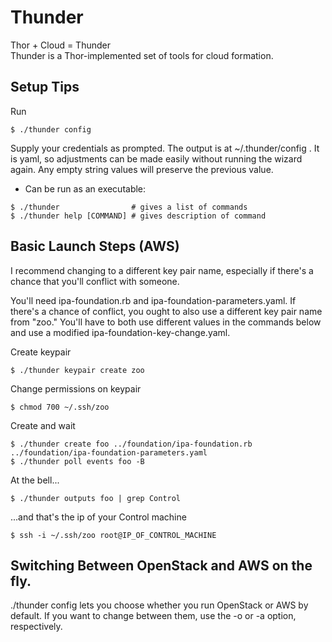 # Thunder

Thor + Cloud = Thunder   
Thunder is a Thor-implemented set of tools for cloud formation.

## Setup Tips

Run
```
$ ./thunder config
```
Supply your credentials as prompted. The output is at ~/.thunder/config . It is
yaml, so adjustments can be made easily without running the wizard again. 
Any empty string values will preserve the previous value.  

* Can be run as an executable:

```
$ ./thunder                # gives a list of commands
$ ./thunder help [COMMAND] # gives description of command
```

## Basic Launch Steps (AWS)

I recommend changing to a different key pair name, especially if there's a 
chance that you'll conflict with someone. 

You'll need ipa-foundation.rb and ipa-foundation-parameters.yaml. If there's
a chance of conflict, you ought to also use a different key pair name from 
"zoo." You'll have to both use different values in the commands below and
use a modified ipa-foundation-key-change.yaml.

Create keypair

```
$ ./thunder keypair create zoo
```

Change permissions on keypair

```
$ chmod 700 ~/.ssh/zoo
```

Create and wait

```
$ ./thunder create foo ../foundation/ipa-foundation.rb ../foundation/ipa-foundation-parameters.yaml 
$ ./thunder poll events foo -B
```

At the bell...

```
$ ./thunder outputs foo | grep Control
```

...and that's the ip of your Control machine

```
$ ssh -i ~/.ssh/zoo root@IP_OF_CONTROL_MACHINE
```

## Switching Between OpenStack and AWS on the fly. 
./thunder config lets you choose whether you run OpenStack or AWS by default.
If you want to change between them, use the -o or -a option, respectively. 
